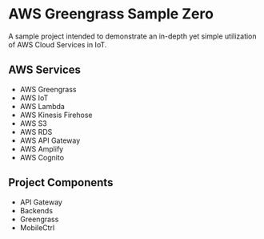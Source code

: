 # AWS Greengrass Sample Zero

A sample project intended to demonstrate an in-depth yet simple utilization of AWS Cloud Services in
IoT.

## AWS Services

- AWS Greengrass
- AWS IoT
- AWS Lambda
- AWS Kinesis Firehose
- AWS S3
- AWS RDS
- AWS API Gateway
- AWS Amplify
- AWS Cognito

## Project Components

- API Gateway
- Backends
- Greengrass
- MobileCtrl
